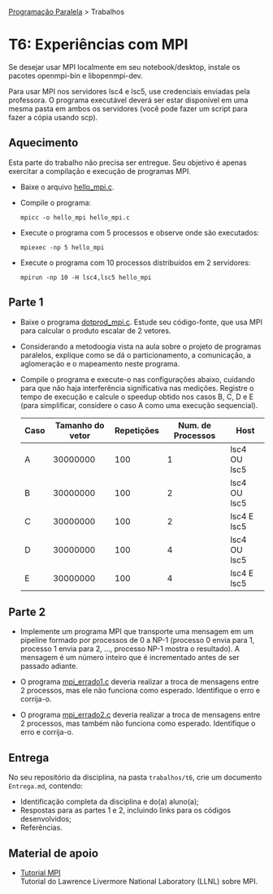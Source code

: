 [Programação Paralela](https://github.com/AndreaInfUFSM/elc139-2017a) > Trabalhos

# T6: Experiências com MPI

Se desejar usar MPI localmente em seu notebook/desktop, instale os pacotes openmpi-bin e libopenmpi-dev.

Para usar MPI nos servidores lsc4 e lsc5, use credenciais enviadas pela professora. O programa executável deverá ser estar disponível em uma mesma pasta em ambos os servidores (você pode fazer um script para fazer a cópia usando scp).

## Aquecimento

Esta parte do trabalho não precisa ser entregue. Seu objetivo é apenas exercitar a compilação e execução de programas MPI.

- Baixe o arquivo [hello_mpi.c](hello_mpi.c).

- Compile o programa:
  ```
  mpicc -o hello_mpi hello_mpi.c
  ```

- Execute o programa com 5 processos e observe onde são executados:
  ```
  mpiexec -np 5 hello_mpi
  ```

- Execute o programa com 10 processos distribuídos em 2 servidores:
  ```
  mpirun -np 10 -H lsc4,lsc5 hello_mpi
  ```


## Parte 1


+ Baixe o programa [dotprod_mpi.c](dotprod_mpi.c). Estude seu código-fonte, que usa MPI para calcular o produto escalar de 2 vetores.

+ Considerando a metodoogia vista na aula sobre o projeto de programas paralelos, explique como se dá o particionamento, a comunicação, a aglomeração e o mapeamento neste programa.

+ Compile o programa e execute-o nas configurações abaixo, cuidando para que não haja interferência significativa nas medições. Registre o tempo de execução e calcule o speedup obtido nos casos B, C, D e E (para simplificar, considere o caso A como uma execução sequencial).

  | Caso | Tamanho do vetor | Repetições | Num. de Processos | Host |
  | ---- | ---------------- | ---------- | ----------------- | ---- |
  | A    | 30000000 | 100 | 1 | lsc4 OU lsc5 |
  | B    | 30000000 | 100 | 2 | lsc4 OU lsc5 |
  | C    | 30000000 | 100 | 2 | lsc4 E lsc5 |
  | D    | 30000000 | 100 | 4 | lsc4 OU lsc5 |
  | E    | 30000000 | 100 | 4 | lsc4 E lsc5 |


## Parte 2

+ Implemente um programa MPI que transporte uma mensagem em um pipeline formado por processos de 0 a NP-1 (processo 0 envia para 1, processo 1 envia para 2, ..., processo NP-1 mostra o resultado). A mensagem é um número inteiro que é incrementado antes de ser passado adiante.

+ O programa [mpi_errado1.c](mpi_errado1.c) deveria realizar a troca de mensagens entre 2 processos, mas ele não funciona como esperado. Identifique o erro e corrija-o.

+ O programa [mpi_errado2.c](mpi_errado2.c) deveria realizar a troca de mensagens entre 2 processos, mas também não funciona como esperado. Identifique o erro e corrija-o.



## Entrega

No seu repositório da disciplina, na pasta `trabalhos/t6`, crie um documento `Entrega.md`, contendo:
 - Identificação completa da disciplina e do(a) aluno(a);
 - Respostas para as partes 1 e 2, incluindo links para os códigos desenvolvidos;
 - Referências.



## Material de apoio


- [Tutorial MPI](https://computing.llnl.gov/tutorials/mpi/)  
  Tutorial do Lawrence Livermore National Laboratory (LLNL) sobre MPI.
